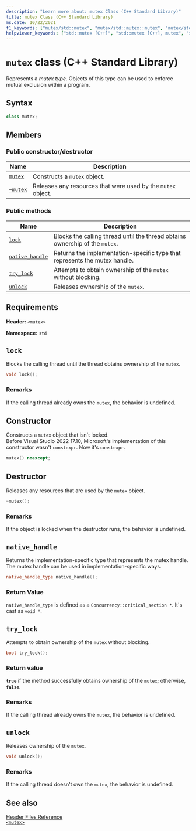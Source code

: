 ```yaml
---
description: "Learn more about: mutex Class (C++ Standard Library)"
title: mutex Class (C++ Standard Library)
ms.date: 10/22/2021
f1_keywords: ["mutex/std::mutex", "mutex/std::mutex::mutex", "mutex/std::mutex::lock", "mutex/std::mutex::native_handle", "mutex/std::mutex::try_lock", "mutex/std::mutex::unlock"]
helpviewer_keywords: ["std::mutex [C++]", "std::mutex [C++], mutex", "std::mutex [C++], lock", "std::mutex [C++], native_handle", "std::mutex [C++], try_lock", "std::mutex [C++], unlock"]
---
```

# `mutex` class (C++ Standard Library)

Represents a *mutex type*. Objects of this type can be used to enforce mutual exclusion within a program.

## Syntax

```cpp
class mutex;
```

## Members

### Public constructor/destructor

|Name|Description|
|----------|-----------------|
|[`mutex`](#mutex)|Constructs a `mutex` object.|
|[`~mutex`](#dtormutex_destructor)|Releases any resources that were used by the `mutex` object.|

### Public methods

|Name|Description|
|----------|-----------------|
|[`lock`](#lock)|Blocks the calling thread until the thread obtains ownership of the `mutex`.|
|[`native_handle`](#native_handle)|Returns the implementation-specific type that represents the mutex handle.|
|[`try_lock`](#try_lock)|Attempts to obtain ownership of the `mutex` without blocking.|
|[`unlock`](#unlock)|Releases ownership of the `mutex`.|

## Requirements

**Header:** `<mutex>`

**Namespace:** `std`

## <a name="lock"></a> `lock`

Blocks the calling thread until the thread obtains ownership of the `mutex`.

```cpp
void lock();
```

### Remarks

If the calling thread already owns the `mutex`, the behavior is undefined.

## <a name="mutex"></a> Constructor

Constructs a `mutex` object that isn't locked.\
Before Visual Studio 2022 17.10, Microsoft's implementation of this constructor wasn't `constexpr`. Now it's `constexpr`.

```cpp
mutex() noexcept;
```

## <a name="dtormutex_destructor"></a> Destructor

Releases any resources that are used by the `mutex` object.

```cpp
~mutex();
```

### Remarks

If the object is locked when the destructor runs, the behavior is undefined.

## <a name="native_handle"></a> `native_handle`

Returns the implementation-specific type that represents the mutex handle. The mutex handle can be used in implementation-specific ways.

```cpp
native_handle_type native_handle();
```

### Return Value

`native_handle_type` is defined as a `Concurrency::critical_section *`. It's cast as `void *`.

## <a name="try_lock"></a> `try_lock`

Attempts to obtain ownership of the `mutex` without blocking.

```cpp
bool try_lock();
```

### Return value

**`true`** if the method successfully obtains ownership of the `mutex`; otherwise, **`false`**.

### Remarks

If the calling thread already owns the `mutex`, the behavior is undefined.

## <a name="unlock"></a> `unlock`

Releases ownership of the `mutex`.

```cpp
void unlock();
```

### Remarks

If the calling thread doesn't own the `mutex`, the behavior is undefined.

## See also

[Header Files Reference](../standard-library/cpp-standard-library-header-files.md)\
[`<mutex>`](../standard-library/mutex.md)
